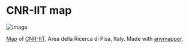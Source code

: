# CNR-IIT map

![image](https://user-images.githubusercontent.com/1604569/155547043-c063d673-8656-439e-9b5d-f213ceb26835.png)

[Map](https://map.iit.cnr.it/) of [CNR-IIT](https://www.iit.cnr.it/), Area della Ricerca di Pisa, Italy. Made with [anymapper](https://github.com/webvis/anymapper).
